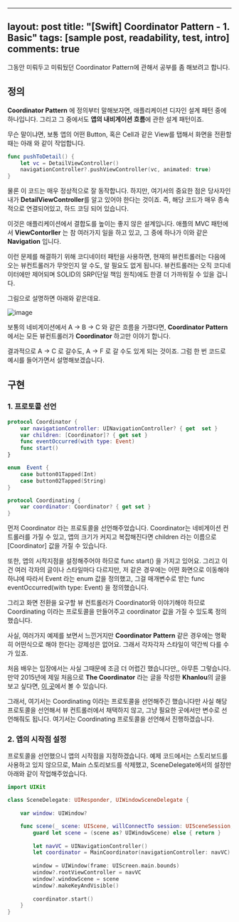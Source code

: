 
---
layout: post
title: "[Swift] Coordinator Pattern - 1. Basic"
tags: [sample post, readability, test, intro]
comments: true
---

그동안 미뤄두고 미뤄뒀던 Coordinator Pattern에 관해서 공부를 좀 해보려고 합니다. 

## 정의 
**Coordinator Pattern** 에 정의부터 말해보자면, 애플리케이션 디자인 설계 패턴 중에 하나입니다. 그리고 그 중에서도 **앱의 내비게이션 흐름**에 관한 설계 패턴이죠. 

무슨 말이냐면, 보통 앱의 어떤 Button, 혹은 Cell과 같은 View를 탭해서 화면을 전환할 때는 아래 와 같이 작업합니다. 

```swift
func pushToDetail() {
    let vc = DetailViewController()
    navigationController?.pushViewController(vc, animated: true)
}
```

물론 이 코드는 매우 정상적으로 잘 동작합니다. 하지만, 여기서의 중요한 점은 당사자인 내가 **DetailViewController**를 알고 있어야 한다는 것이죠.  즉, 해당 코드가 매우 종속적으로 연결되어있고, 하드 코딩 되어 있습니다.  

이것은 애플리케이션에서 결합도를 높이는 좋지 않은 설계입니다. 애플의 MVC 패턴에서 **ViewContorller** 는 참 여러가지 일을 하고 있고,  그 중에 하나가 이와 같은 **Navigation** 입니다. 

이런 문제를 해결하기 위해 코디네이터 패턴을 사용하면, 현재의 뷰컨트롤러는 다음에 오는 뷰컨트롤러가 무엇인지 알 수도, 알 필요도 없게 됩니다. 뷰컨트롤러는 오직 코디네이터에만 제어되며 SOLID의 SRP(단일 책임 원칙)에도 한결 더 가까워질 수 있을 겁니다. 

그림으로 설명하면 아래와 같은데요. 

![image](https://user-images.githubusercontent.com/85085822/162136676-f19943fd-eaa1-41a9-b806-4f050ec53199.png)

보통의 네비게이션에서 A -> B -> C 와 같은 흐름을 가졌다면, **Coordinator Pattern**에서는 모든 뷰컨트롤러가 **Coordinator** 하고만 이야기 합니다. 

결과적으로 A -> C 로 갈수도, A -> F 로 갈 수도 있게 되는 것이죠. 그럼 한 번 코드로 예시를 들어가면서 설명해보겠습니다. 

## 구현 

### 1. 프로토콜 선언 
```swift
protocol Coordinator {
    var navigationController: UINavigationController? { get  set }
    var children: [Coordinator]? { get set }
    func eventOccurred(with type: Event)
    func start()
}

enum  Event {
    case button01Tapped(Int)
    case button02Tapped(String)
}

protocol Coordinating {
    var coordinator: Coordinator? { get set }
}
```

먼저 Coordinator 라는 프로토콜을 선언해주었습니다. Coordinator는 네비게이션 컨트롤러를 가질 수 있고, 앱의 크기가 커지고 복잡해진다면 children 라는 이름으로 [Coordinator] 값을 가질 수 있습니다. 

또한, 앱의 시작지점을 설정해주어야 하므로 func start() 을 가지고 있어요. 그리고 이건 여러 각자의 글이나 스타일마다 다르지만, 저 같은 경우에는 어떤 화면으로 이동해야 하냐에 따라서 Event 라는 enum 값을 정의했고, 그걸 매개변수로 받는 func eventOccurred(with type: Event) 을 정의했습니다. 

그리고 화면 전환을 요구할 뷰 컨트롤러가 Coordinator와 이야기해야 하므로 Coordinating 이라는 프로토콜을 만들어주고 coordinator 값을 가질 수 있도록 정의했습니다. 

사실, 여러가지 예제를 보면서 느낀거지만 **Coordinator Pattern** 같은 경우에는 명확히 어떤식으로 해야 한다는 강제성은 없어요. 그래서 각자각자 스타일이 약간씩 다를 수가 있죠. 

처음 배우는 입장에서는 사실 그때문에 조금 더 어렵긴 했습니다만,, 아무튼 그렇습니다. 만약 2015년에 제일 처음으로 **The Coordinator** 라는 글을 작성한 **Khanlou**의 글을 보고 싶다면, [이 곳](https://khanlou.com/2015/01/the-coordinator/)에서 볼 수 있습니다. 

그래서, 여기서는 Coordinating 이라는 프로토콜을 선언해주긴 했습니다만 사실 해당 프로토콜을 선언해서 뷰 컨트롤러에서 채택하지 않고, 그냥 필요한 곳에서만 변수로 선언해줘도 됩니다. 여기서는 Coordinating 프로토콜을 선언해서 진행하겠습니다. 


### 2. 앱의 시작점 설정 

프로토콜을 선언했으니 앱의 시작점을 지정하겠습니다. 예제 코드에서는 스토리보드를 사용하고 있지 않으므로, Main 스토리보드를 삭제했고, SceneDelegate에서의 설정만 아래와 같이 작업해주었습니다. 

```swift
import UIKit

class SceneDelegate: UIResponder, UIWindowSceneDelegate {
    
    var window: UIWindow?

    func scene(_ scene: UIScene, willConnectTo session: UISceneSession, options connectionOptions: UIScene.ConnectionOptions) {
        guard let scene = (scene as? UIWindowScene) else { return }
        
        let navVC = UINavigationController()
        let coordinator = MainCoordinator(navigationController: navVC)
        
        window = UIWindow(frame: UIScreen.main.bounds)
        window?.rootViewController = navVC
        window?.windowScene = scene
        window?.makeKeyAndVisible()
        
        coordinator.start()
    }
}

```

